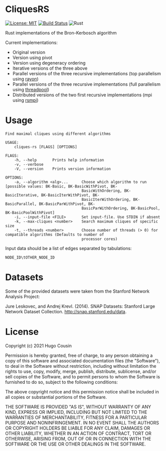 # CliquesRS
[![License: MIT](https://img.shields.io/badge/License-MIT-yellow.svg)](https://opensource.org/licenses/MIT)
[![Build Status](https://ci.heychsea.ovh/api/badges/Heychsea/CliquesRS/status.svg)](https://ci.heychsea.ovh/Heychsea/CliquesRS)
![Rust](https://github.com/Heychsea/CliquesRS/workflows/Rust/badge.svg)

Rust implementations of the Bron-Kerbosch algorithm 

Current implementations:
+ Original version
+ Version using pivot
+ Version using degeneracy ordering
+ Iterative versions of the three above
+ Parallel versions of the three recursive implementations (top parallelism using [rayon](https://github.com/rayon-rs/rayon))
+ Parallel versions of the three recursive implementations (full parallelism using [threadpool](https://github.com/rust-threadpool/rust-threadpool))
+ Distributed versions of the two first recursive implementations (mpi using [rsmpi](https://github.com/rsmpi/rsmpi))

# Usage
```
Find maximal cliques using different algorithms

USAGE:
    cliques-rs [FLAGS] [OPTIONS]

FLAGS:
    -h, --help       Prints help information
    -v, --verbose    
    -V, --version    Prints version information

OPTIONS:
    -a, --algorithm <alg>...      Choose which algorithm to run [possible values: BK-Basic, BK-BasicWithPivot, BK-
                                  BasicWithOrdering, BK-BasicIterative, BK-BasicIterWithPivot, BK-
                                  BasicIterWithOrdering, BK-BasicParallel, BK-BasicParWithPivot, BK-
                                  BasicParWithOrdering, BK-BasicPool, BK-BasicPoolWithPivot]
    -i, --input-file <FILE>       Set input-file. Use STDIN if absent
    -k, --max-cliques <number>    Search maximum cliques of specific size
    -t, --threads <number>        Choose number of threads (> 0) for compatible algorithms (Defaults to number of
                                  processor cores)

```

Input data should be a list of edges separated by tabulations:
```
NODE_ID\tOTHER_NODE_ID
```

# Datasets

Some of the provided datasets were taken from the Stanford Network Analysis Project:

Jure Leskovec, and Andrej Krevl. (2014). SNAP Datasets: Stanford Large Network Dataset Collection. http://snap.stanford.edu/data.



# License

Copyright (c) 2021 Hugo Cousin

Permission is hereby granted, free of charge, to any person obtaining a copy of this software and associated documentation files (the "Software"), to deal in the Software without restriction, including without limitation the rights to use, copy, modify, merge, publish, distribute, sublicense, and/or sell copies of the Software, and to permit persons to whom the Software is furnished to do so, subject to the following conditions:

The above copyright notice and this permission notice shall be included in all copies or substantial portions of the Software.

THE SOFTWARE IS PROVIDED "AS IS", WITHOUT WARRANTY OF ANY KIND, EXPRESS OR IMPLIED, INCLUDING BUT NOT LIMITED TO THE WARRANTIES OF MERCHANTABILITY, FITNESS FOR A PARTICULAR PURPOSE AND NONINFRINGEMENT. IN NO EVENT SHALL THE AUTHORS OR COPYRIGHT HOLDERS BE LIABLE FOR ANY CLAIM, DAMAGES OR OTHER LIABILITY, WHETHER IN AN ACTION OF CONTRACT, TORT OR OTHERWISE, ARISING FROM, OUT OF OR IN CONNECTION WITH THE SOFTWARE OR THE USE OR OTHER DEALINGS IN THE SOFTWARE.

